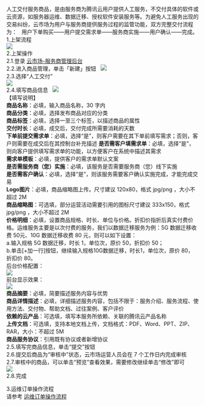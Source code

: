 人工交付服务商品，是由服务商为腾讯云用户提供人工服务，不交付具体的软件或云资源，如服务器运维、数据迁移、授权软件安装服务等。为避免人工服务出现的交易纠纷，云市场为用户与服务商提供服务过程的监管功能，双方完整交付流程为：  
用户下单购买——用户提交需求单——服务商实施——用户确认——完成。  
1.上架流程  
 ![](https://mc.qcloudimg.com/static/img/9726e80a0ec5d0ec714a454ef3ff66e6/image.png)  
2.上架操作  
2.1.登录 [云市场-服务商管理后台](https://console.cloud.tencent.com/serviceprovider/products)  
2.2.进入商品管理，单击「新建」按钮  
![](https://main.qcloudimg.com/raw/88b885706d79f761a109877f7b200f68.png)  
2.3.选择“人工交付”  
![](https://main.qcloudimg.com/raw/97973f410965d33feb8d4cc9f82b4ec5.png)  
2.4.填写商品信息  
![](https://main.qcloudimg.com/raw/d8824fcab1ff732383cca0f91a15fa26.png)  
【填写说明】   
**商品名称**：必填，输入商品名称，30 字内   
**商品分类**：必填，选择发布商品对应的分类   
**商品标签**：必填，选择一至三个标签，以描述商品的属性   
**交付时长**：必填，成交后，交付完成所需要消耗的天数         
**下单前提交需求单**：必填，选择“是”，则客户需要在其下单前填写需求；否则，客户则需要在成交后在其控制台补充描述 
**是否需客户填需求单**：必填，选择“是”，则向客户提供填写需求单的功能，以方便客户在系统中描述其需求   
**需求单模板**：必填，提供客户的需求单默认文案    
**是否需服务商（您）实施**：必填，该服务是否需要服务商（您）线下实施   
**是否需客户确认**：必填，选择“是”，则该服务需要客户确认实施完成，才能完成交易   
**Logo图片**：必填，商品缩略图上传。尺寸建议 120x80，格式 jpg/png ，大小不超过 2M   
**商品缩略图**：可选填，部分运营活动需要引用的图标尺寸建议 333x150，格式 jpg/png ，大小不超过 2M    
**价格明细**：必填，设置商品规格、时长、单位与价格。折扣价指折后真实付费价格。运维服务主要是以次付费的服务，我们以数据迁移服务为例：5G 数据迁移收费  50元、10G 数据迁移收费 80 元，则可以如下设置：  
a.输入规格 5G 数据迁移，时长 1，单位次，原价 50，折扣价 50；  
b.单击[+加一行]按钮，继续输入规格10G数据迁移，时长1，单位次，原价 80，折扣价 80。   
后台价格配置：   
![](https://main.qcloudimg.com/raw/b1cb74733ad8b41b8e1d311a5564b969.png)  
前台显示效果：   
![](https://main.qcloudimg.com/raw/bcb1b7b12ba78f38c026100f278b96ba.png)  
**商品摘要**：必填，简要描述服务内容与优势   
**商品详情描述**：必填，详细描述服务内容，包括不限于：服务介绍、服务流程、使用方法、交付物、帮助文档、过往案例、客户评价   
**依赖的云产品**：可选填，填写本服务所依赖、关联的腾讯云产品名称   
**上传文档**：可选填，支持本地文档上传，文档格式：PDF、Word、PPT、ZIP、RAR，大小：不超过 5M   
**商品服务协议**：引用既有协议或者新增协议   
2.5.填写完商品信息，单击“提交”按钮    
2.6.提交后商品为“审核中”状态，云市场运营人员会在 7 个工作日内完成审核   
2.7.审核中的商品，可以单击“预览”查看效果，需要修改继续单击“修改”即可   
![](https://main.qcloudimg.com/raw/e0cb17d61ea7ca2a38f33fbb01a2f4ef.png)   
2.8.完成   

3.运维订单操作流程  
请参考 [运维订单操作流程](https://cloud.tencent.com/document/product/306/11522#.E5.9B.9B.E3.80.81-.E8.AE.A2.E5.8D.95.E7.AE.A1.E7.90.86)
